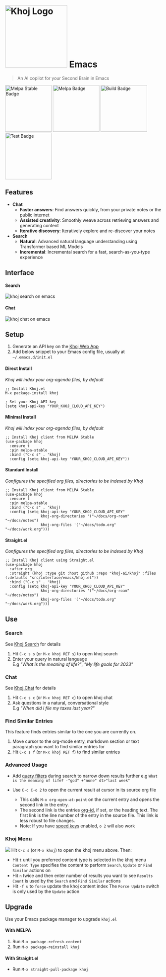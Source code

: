 <h1><img src="./assets/khoj-logo-sideways-500.png" width="200" alt="Khoj Logo"> Emacs</h1>

> An AI copilot for your Second Brain in Emacs

<img src="https://stable.melpa.org/packages/khoj-badge.svg" width="150" alt="Melpa Stable Badge">
<img src="https://melpa.org/packages/khoj-badge.svg" width="150" alt="Melpa Badge">

<img src="https://github.com/khoj-ai/khoj/actions/workflows/build_khoj_el.yml/badge.svg" width="150" alt="Build Badge">
<img src="https://github.com/khoj-ai/khoj/actions/workflows/test_khoj_el.yml/badge.svg" width="150" alt="Test Badge">


## Features
- **Chat**
  - **Faster answers**: Find answers quickly, from your private notes or the public internet
  - **Assisted creativity**: Smoothly weave across retrieving answers and generating content
  - **Iterative discovery**: Iteratively explore and re-discover your notes
- **Search**
  - **Natural**: Advanced natural language understanding using Transformer based ML Models
  - **Incremental**: Incremental search for a fast, search-as-you-type experience

## Interface
#### Search
![khoj search on emacs](./assets/khoj_search_on_emacs.png ':size=400px')

#### Chat
![khoj chat on emacs](./assets/khoj_chat_on_emacs.png ':size=400px')

## Setup
1. Generate an API key on the [Khoj Web App](https://app.khoj.dev/config#clients)
2. Add below snippet to your Emacs config file, usually at `~/.emacs.d/init.el`


<!-- tabs:start -->

#### **Direct Install**
*Khoj will index your org-agenda files, by default*

```elisp
;; Install Khoj.el
M-x package-install khoj

; Set your Khoj API key
(setq khoj-api-key "YOUR_KHOJ_CLOUD_API_KEY")
```

#### **Minimal Install**
*Khoj will index your org-agenda files, by default*

```elisp
;; Install Khoj client from MELPA Stable
(use-package khoj
  :ensure t
  :pin melpa-stable
  :bind ("C-c s" . 'khoj)
  :config (setq khoj-api-key "YOUR_KHOJ_CLOUD_API_KEY"))
```

#### **Standard Install**
*Configures the specified org files, directories to be indexed by Khoj*

```elisp
;; Install Khoj client from MELPA Stable
(use-package khoj
  :ensure t
  :pin melpa-stable
  :bind ("C-c s" . 'khoj)
  :config (setq khoj-api-key "YOUR_KHOJ_CLOUD_API_KEY"
                khoj-org-directories '("~/docs/org-roam" "~/docs/notes")
                khoj-org-files '("~/docs/todo.org" "~/docs/work.org")))
```

#### **Straight.el**
*Configures the specified org files, directories to be indexed by Khoj*

```elisp
;; Install Khoj client using Straight.el
(use-package khoj
  :after org
  :straight (khoj :type git :host github :repo "khoj-ai/khoj" :files (:defaults "src/interface/emacs/khoj.el"))
  :bind ("C-c s" . 'khoj)
  :config (setq khoj-api-key "YOUR_KHOJ_CLOUD_API_KEY"
                khoj-org-directories '("~/docs/org-roam" "~/docs/notes")
                khoj-org-files '("~/docs/todo.org" "~/docs/work.org")))
```

<!-- tabs:end -->
## Use
### Search
See [Khoj Search](/search) for details
1. Hit  `C-c s s` (or `M-x khoj RET s`) to open khoj search
2. Enter your query in natural language<br/>
  E.g *"What is the meaning of life?"*, *"My life goals for 2023"*

### Chat
See [Khoj Chat](/chat) for details
1. Hit `C-c s c` (or `M-x khoj RET c`) to open khoj chat
2. Ask questions in a natural, conversational style<br/>
  E.g *"When did I file my taxes last year?"*

### Find Similar Entries
This feature finds entries similar to the one you are currently on.
1. Move cursor to the org-mode entry, markdown section or text paragraph you want to find similar entries for
2. Hit `C-c s f` (or `M-x khoj RET f`) to find similar entries

### Advanced Usage
- Add [query filters](https://github.com/khoj-ai/khoj/#query-filters) during search to narrow down results further
  e.g `What is the meaning of life? -"god" +"none" dt>"last week"`

- Use `C-c C-o 2` to open the current result at cursor in its source org file
  - This calls `M-x org-open-at-point` on the current entry and opens the second link in the entry.
  - The second link is the entries [org-id](https://orgmode.org/manual/Handling-Links.html#FOOT28), if set, or the heading text.
    The first link is the line number of the entry in the source file. This link is less robust to file changes.
  - Note: If you have [speed keys](https://orgmode.org/manual/Speed-Keys.html) enabled, `o 2` will also work

### Khoj Menu
![](./assets/khoj_emacs_menu.png)
Hit `C-c s` (or `M-x khoj`) to open the khoj menu above. Then:
- Hit `t` until you preferred content type is selected in the khoj menu
  `Content Type` specifies the content to perform `Search`, `Update` or `Find Similar` actions on
- Hit `n` twice and then enter number of results you want to see
  `Results Count` is used by the `Search` and `Find Similar` actions
- Hit `-f u` to `force` update the khoj content index
  The `Force Update` switch is only used by the `Update` action

## Upgrade
Use your Emacs package manager to upgrade `khoj.el`
<!-- tabs:start -->

#### **With MELPA**
1. Run `M-x package-refresh-content`
2. Run `M-x package-reinstall khoj`

#### **With Straight.el**
- Run `M-x straight-pull-package khoj`

<!-- tabs:end -->
